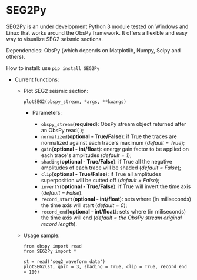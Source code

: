 # SEG2Py
SEG2Py is an under development Python 3 module tested on Windows and Linux that works around the ObsPy framework. It offers a flexible and easy way to visualize SEG2 seismic sections.

Dependencies: ObsPy (which depends on Matplotlib, Numpy, Scipy and others).

How to install: use `pip install SEG2Py`

- Current functions:

  - Plot SEG2 seismic section:
   
     `plotSEG2(obspy_stream, *args, **kwargs)`
    
    - Parameters:
    
      - `obspy_stream`(**required**): ObsPy stream object returned after an ObsPy read( );
      - `normalized`(**optional - True/False**): if True the traces are normalized against each trace's maximum (*default = True*);
      - `gain`(**optional - int/float**): energy gain factor to be applied on each trace's amplitudes (*default = 1*);
      - `shading`(**optional - True/False**): if True all the negative amplitudes of each trace will be shaded (*default = False*);
      - `clip`(**optional - True/False**): if True all amplitudes superposition will be cutted off (*default = False*);
      - `invertY`(**optional - True/False**): if True will invert the time axis (*default = False*).
      - `record_start`(**optional - int/float**): sets where (in miliseconds) the time axis will start (*default = 0*);
      - `record_end`(**optional - int/float**): sets where (in miliseconds) the time axis will end (*default = the ObsPy stream original record length*).
    
  - Usage sample: 
      ```
      from obspy import read
      from SEG2Py import *
            
      st = read('seg2_waveform_data')
      plotSEG2(st, gain = 3, shading = True, clip = True, record_end = 100)
      ```
    
